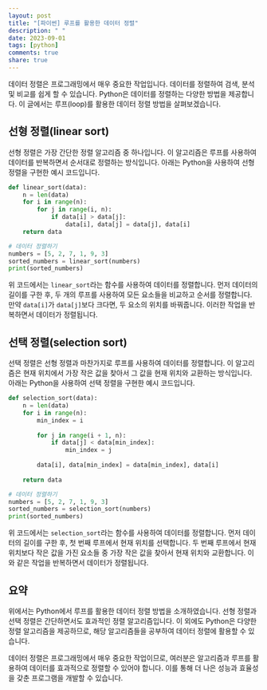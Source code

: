```yaml
---
layout: post
title: "[파이썬] 루프를 활용한 데이터 정렬"
description: " "
date: 2023-09-01
tags: [python]
comments: true
share: true
---
```


데이터 정렬은 프로그래밍에서 매우 중요한 작업입니다. 데이터를 정렬하여 검색, 분석 및 비교를 쉽게 할 수 있습니다. Python은 데이터를 정렬하는 다양한 방법을 제공합니다. 이 글에서는 루프(loop)를 활용한 데이터 정렬 방법을 살펴보겠습니다.

## 선형 정렬(linear sort)

선형 정렬은 가장 간단한 정렬 알고리즘 중 하나입니다. 이 알고리즘은 루프를 사용하여 데이터를 반복하면서 순서대로 정렬하는 방식입니다. 아래는 Python을 사용하여 선형 정렬을 구현한 예시 코드입니다.

```python
def linear_sort(data):
    n = len(data)
    for i in range(n):
        for j in range(i, n):
            if data[i] > data[j]:
                data[i], data[j] = data[j], data[i]
    return data

# 데이터 정렬하기
numbers = [5, 2, 7, 1, 9, 3]
sorted_numbers = linear_sort(numbers)
print(sorted_numbers)
```

위 코드에서는 `linear_sort`라는 함수를 사용하여 데이터를 정렬합니다. 먼저 데이터의 길이를 구한 후, 두 개의 루프를 사용하여 모든 요소들을 비교하고 순서를 정렬합니다. 만약 `data[i]`가 `data[j]`보다 크다면, 두 요소의 위치를 바꿔줍니다. 이러한 작업을 반복하면서 데이터가 정렬됩니다.

## 선택 정렬(selection sort)

선택 정렬은 선형 정렬과 마찬가지로 루프를 사용하여 데이터를 정렬합니다. 이 알고리즘은 현재 위치에서 가장 작은 값을 찾아서 그 값을 현재 위치와 교환하는 방식입니다. 아래는 Python을 사용하여 선택 정렬을 구현한 예시 코드입니다.

```python
def selection_sort(data):
    n = len(data)
    for i in range(n):
        min_index = i
        
        for j in range(i + 1, n):
            if data[j] < data[min_index]:
                min_index = j
        
        data[i], data[min_index] = data[min_index], data[i]
    
    return data

# 데이터 정렬하기
numbers = [5, 2, 7, 1, 9, 3]
sorted_numbers = selection_sort(numbers)
print(sorted_numbers)
```

위 코드에서는 `selection_sort`라는 함수를 사용하여 데이터를 정렬합니다. 먼저 데이터의 길이를 구한 후, 첫 번째 루프에서 현재 위치를 선택합니다. 두 번째 루프에서 현재 위치보다 작은 값을 가진 요소들 중 가장 작은 값을 찾아서 현재 위치와 교환합니다. 이와 같은 작업을 반복하면서 데이터가 정렬됩니다.

## 요약

위에서는 Python에서 루프를 활용한 데이터 정렬 방법을 소개하였습니다. 선형 정렬과 선택 정렬은 간단하면서도 효과적인 정렬 알고리즘입니다. 이 외에도 Python은 다양한 정렬 알고리즘을 제공하므로, 해당 알고리즘들을 공부하여 데이터 정렬에 활용할 수 있습니다.

데이터 정렬은 프로그래밍에서 매우 중요한 작업이므로, 여러분은 알고리즘과 루프를 활용하여 데이터를 효과적으로 정렬할 수 있어야 합니다. 이를 통해 더 나은 성능과 효율성을 갖춘 프로그램을 개발할 수 있습니다.